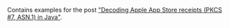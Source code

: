 Contains examples for the post
["Decoding Apple App Store receipts (PKCS #7, ASN.1) in Java"](https://www.kovalenko.link/blog/decoding-apple-app-store-receipts).
